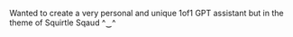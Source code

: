 Wanted to create a very personal and unique 1of1 GPT assistant but in the theme of Squirtle Sqaud ^‿^
